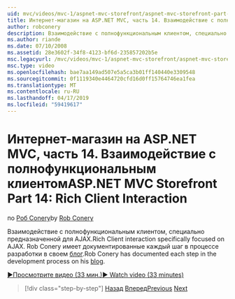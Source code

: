 ```yaml
---
uid: mvc/videos/mvc-1/aspnet-mvc-storefront/aspnet-mvc-storefront-part-14-rich-client-interaction
title: Интернет-магазин на ASP.NET MVC, часть 14. Взаимодействие с полнофункциональным клиентом | Документация Майкрософт
author: robconery
description: Взаимодействие с полнофункциональным клиентом, специально предназначенной для AJAX. Rob Conery имеет документированные каждый шаг в процессе разработки в своем блоге.
ms.author: riande
ms.date: 07/10/2008
ms.assetid: 28e3602f-34f8-4123-bf6d-235857202b5e
msc.legacyurl: /mvc/videos/mvc-1/aspnet-mvc-storefront/aspnet-mvc-storefront-part-14-rich-client-interaction
msc.type: video
ms.openlocfilehash: bae7aa149ad507e5a5ca3b01ff140440e3309548
ms.sourcegitcommit: 0f1119340e4464720cfd16d0ff15764746ea1fea
ms.translationtype: MT
ms.contentlocale: ru-RU
ms.lasthandoff: 04/17/2019
ms.locfileid: "59419617"
---
```

# <a name="aspnet-mvc-storefront-part-14-rich-client-interaction"></a><span data-ttu-id="d6cc3-104">Интернет-магазин на ASP.NET MVC, часть 14. Взаимодействие с полнофункциональным клиентом</span><span class="sxs-lookup"><span data-stu-id="d6cc3-104">ASP.NET MVC Storefront Part 14: Rich Client Interaction</span></span>

<span data-ttu-id="d6cc3-105">по [Роб Conery](https://github.com/robconery)</span><span class="sxs-lookup"><span data-stu-id="d6cc3-105">by [Rob Conery](https://github.com/robconery)</span></span>

<span data-ttu-id="d6cc3-106">Взаимодействие с полнофункциональным клиентом, специально предназначенной для AJAX.</span><span class="sxs-lookup"><span data-stu-id="d6cc3-106">Rich Client interaction specifically focused on AJAX.</span></span> <span data-ttu-id="d6cc3-107">Rob Conery имеет документированные каждый шаг в процессе разработки в своем [блог](http://blog.wekeroad.com/mvc-storefront/mvcstore-part-14/).</span><span class="sxs-lookup"><span data-stu-id="d6cc3-107">Rob Conery has documented each step in the development process on his [blog](http://blog.wekeroad.com/mvc-storefront/mvcstore-part-14/).</span></span>

[<span data-ttu-id="d6cc3-108">&#9654;Просмотрите видео (33 мин.)</span><span class="sxs-lookup"><span data-stu-id="d6cc3-108">&#9654; Watch video (33 minutes)</span></span>](https://channel9.msdn.com/Blogs/ASP-NET-Site-Videos/aspnet-mvc-storefront-part-14-rich-client-interaction)

> [!div class="step-by-step"]
> <span data-ttu-id="d6cc3-109">[Назад](aspnet-mvc-storefront-part-13-dependency-injection.md)
> [Вперед](aspnet-mvc-storefront-part-15-public-code-review.md)</span><span class="sxs-lookup"><span data-stu-id="d6cc3-109">[Previous](aspnet-mvc-storefront-part-13-dependency-injection.md)
[Next](aspnet-mvc-storefront-part-15-public-code-review.md)</span></span>
